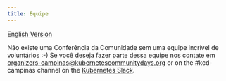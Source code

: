 ```yaml
---
title: Equipe
---
```

[English Version](/contact-en_us.md)

Não existe uma Conferência da Comunidade sem uma equipe incrível de voluntários :-) Se você deseja fazer parte dessa equipe nos contate em [organizers-campinas@kubernetescommunitydays.org](mailto:organizers-campinas@kubernetescommunitydays.org) or on the #kcd-campinas channel on the [Kubernetes Slack](https://slack.k8s.io).
